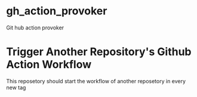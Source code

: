 # gh_action_provoker
Git hub action provoker 

# Trigger Another Repository's Github Action Workflow
This reposetory should start the workflow of another reposetory in every new tag
